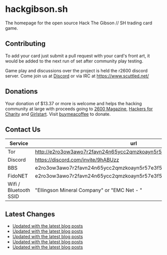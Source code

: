 # hackgibson.sh
The homepage for the open source Hack The Gibson // SH trading card game.


## Contributing

To add your card just submit a pull request with your card's front art, it would be added to the next run of set after community play testing.

Game play and discussions over the project is held the r2600 discord server. Come join us at [Discord](https://discord.com/invite/9hABUzz) or via IRC at https://www.scuttled.net/


## Donations

Your donation of $13.37 or more is welcome and helps the hacking community at large with proceeds going to [2600 Magazine](https://2600.com/), [Hackers for Charity](https://hackersforcharity.org) and [Girlstart](https://girlstart.org).  Visit [buymeacoffee](https://www.buymeacoffee.com/hackgibson.sh) to donate.


## Contact Us

Service | url
-|-
Tor | http://e2ro3ow3awo7r2favn24n65ycc2qmzkoayn5r57e3f56nvjwdcgg32ad.onion
Discord | https://discord.com/invite/9hABUzz
BBS | e2ro3ow3awo7r2favn24n65ycc2qmzkoayn5r57e3f56nvjwdcgg32ad.onion:23
FidoNET | e2ro3ow3awo7r2favn24n65ycc2qmzkoayn5r57e3f56nvjwdcgg32ad.onion:24554
Wifi / Bluetooth SSID | "Ellingson Mineral Company" or "EMC Net - <fidonet address>"

## Latest Changes
<!-- BLOG-POST-LIST:START -->
- [Updated with the latest blog posts](https://github.com/DFW2600/hackgibson.sh/commit/650e330097a04124daffc888d157cd5fa9c9dee7)
- [Updated with the latest blog posts](https://github.com/DFW2600/hackgibson.sh/commit/f8766d5bc2fcfb91cacc534e411b1cd783030b31)
- [Updated with the latest blog posts](https://github.com/DFW2600/hackgibson.sh/commit/3676934f4869a3ce04f86d52c5fa5de32ebf9f94)
- [Updated with the latest blog posts](https://github.com/DFW2600/hackgibson.sh/commit/c2ff248cecb92ffc34a18e7ba8085e75204a30f5)
- [Updated with the latest blog posts](https://github.com/DFW2600/hackgibson.sh/commit/14bea82116465800519a2c2ee1a24c8c5e636aae)
<!-- BLOG-POST-LIST:END -->
